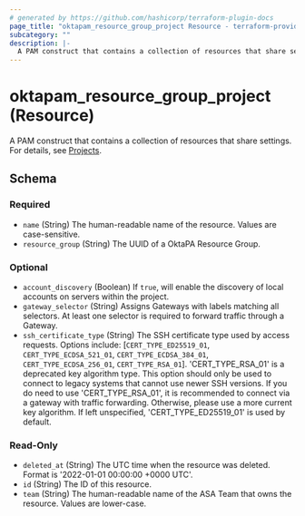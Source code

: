 ```yaml
---
# generated by https://github.com/hashicorp/terraform-plugin-docs
page_title: "oktapam_resource_group_project Resource - terraform-provider-oktapam"
subcategory: ""
description: |-
  A PAM construct that contains a collection of resources that share settings. For details, see Projects https://help.okta.com/okta_help.htm?type=oie&id=ext-pam-projects.
---
```


# oktapam_resource_group_project (Resource)

A PAM construct that contains a collection of resources that share settings. For details, see [Projects](https://help.okta.com/okta_help.htm?type=oie&id=ext-pam-projects).



<!-- schema generated by tfplugindocs -->
## Schema

### Required

- `name` (String) The human-readable name of the resource. Values are case-sensitive.
- `resource_group` (String) The UUID of a OktaPA Resource Group.

### Optional

- `account_discovery` (Boolean) If `true`, will enable the discovery of local accounts on servers within the project.
- `gateway_selector` (String) Assigns Gateways with labels matching all selectors. At least one selector is required to forward traffic through a Gateway.
- `ssh_certificate_type` (String) The SSH certificate type used by access requests. Options include: [`CERT_TYPE_ED25519_01`, `CERT_TYPE_ECDSA_521_01`, `CERT_TYPE_ECDSA_384_01`, `CERT_TYPE_ECDSA_256_01`, `CERT_TYPE_RSA_01`]. 'CERT_TYPE_RSA_01' is a deprecated key algorithm type. This option should only be used to connect to legacy systems that cannot use newer SSH versions. If you do need to use 'CERT_TYPE_RSA_01', it is recommended to connect via a gateway with traffic forwarding. Otherwise, please use a more current key algorithm. If left unspecified, 'CERT_TYPE_ED25519_01' is used by default.

### Read-Only

- `deleted_at` (String) The UTC time when the resource was deleted. Format is '2022-01-01 00:00:00 +0000 UTC'.
- `id` (String) The ID of this resource.
- `team` (String) The human-readable name of the ASA Team that owns the resource. Values are lower-case.


